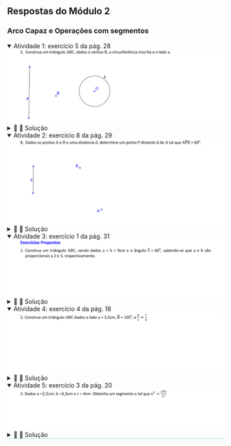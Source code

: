 <link rel="stylesheet" href="../../imagens/style.css">
<script type="text/x-mathjax-config">
         MathJax.Hub.Config({
           tex2jax: {
             inlineMath: [ ['$','$'], ["\\(","\\)"] ],
             processEscapes: true
           }
         });
</script>
<script src="https://cdn.mathjax.org/mathjax/latest/MathJax.js?config=TeX-AMS-MML_HTMLorMML" type="text/javascript"></script>

<h2 id="inicio">Respostas do Módulo 2</h2>
<h3>Arco Capaz e Operações com segmentos</h3> 
  <details open><summary>Atividade 1: exercício 5 da pág. 28</summary>
  <img src="../../parte3/apos_dg_0028a.png" />
  <div class="combo"><details class="sub"><summary>&#x1f4cf; &#x1f4d0; Solução</summary>
	<p>Como os lados do triângulo são tangentes à circunferência inscrita, temos que construir os arcos capazes de <b>90&deg;</b>.</p>
	<img src="28_02_00.png"/>
	<figcaption>Depois de encontrar a reta <b>BC</b>, o lado <b>AC</b> será tangente à circunferência inscrita, ou seja, construímos outro arco capaz de <b>90&deg;</b> para determinar a posição de <b>AC</b>.</figcaption>
  </details></div></details>
  <details open><summary>Atividade 2: exercício 8 da pág. 29</summary>
  <img src="../../parte3/apos_dg_0029a.png" />
  <div class="combo"><details class="sub"><summary>&#x1f4cf; &#x1f4d0; Solução</summary>
	<p>Como o ponto <b>P</b> tem distância <b>d</b> até o ponto <b>A</b>, temos que <b>P &isin; Circunf(A,d)</b>.</p>
	<img src="29_02_00.png"/>
	<figcaption>A construção envolve o arco capaz de <b>60&deg;</b>.</figcaption>
  </details></div></details>
  <details open><summary>Atividade 3: exercício 1 da pág. 31</summary>
  <img src="../../parte4/apos_dg_0031c.png" />
    <div class="combo"><details class="sub"><summary>&#x1f4cf; &#x1f4d0; Solução</summary>
	<p>Neste exercício proposto, temos a aplicação do Teorema de Tales para encontrar os lados do triângulo.</p>
	<img src="31_04_00.png"/>
	<figcaption>Temos 2 soluções possíveis.</figcaption>
  </details></div></details>
  <details open><summary>Atividade 4: exercício 4 da pág. 18</summary>
  <img src="../../parte4/apos_dg_0035a.png" />
  <div class="combo"><details class="sub"><summary>&#x1f4cf; &#x1f4d0; Solução</summary>
	<p>Neste exercício proposto, utilizamos a Circunferência de Apolônio com a razão $\mathsf{ 7 \over 4 }$.</p>
	<img src="35_02_00.png"/>
	<figcaption></figcaption>
  </details></div></details>
  <details open style="border-bottom: 1px solid #a2dec0;"><summary>Atividade 5: exercício 3 da pág. 20</summary>
  <img src="../../parte4/apos_dg_0041b.png" />
  <div class="combo"><details class="sub"><summary>&#x1f4cf; &#x1f4d0; Solução</summary>
	<p>Neste exercício proposto, temos a aplicação do conceito de média geométrica além de terceira e quarta proporcionais.</p>
	<img src="41_03_00.png"/>
	<figcaption>Primeiro encontramos os segmentos <b>y</b> e <b>z</b> por meio de quarta e terceira proporcionais. O segmento <b>x</b> será a média geométrica entre <b>y</b> e <b>z</b>.</figcaption>
  </details></div></details>



